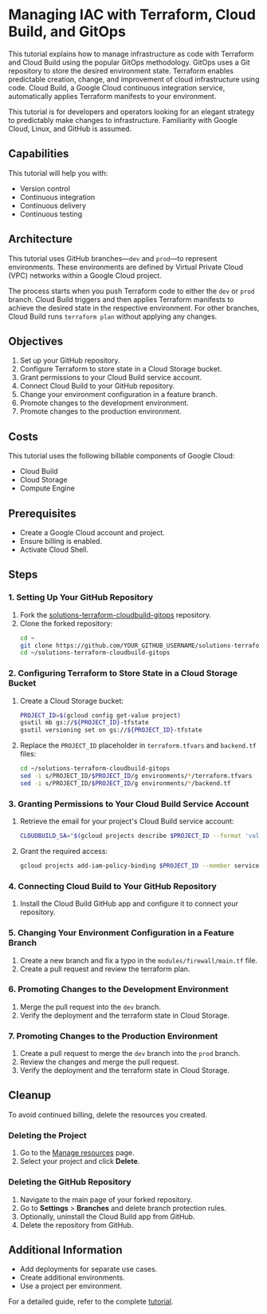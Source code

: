 # Managing IAC with Terraform, Cloud Build, and GitOps

This tutorial explains how to manage infrastructure as code with Terraform and Cloud Build using the popular GitOps methodology. GitOps uses a Git repository to store the desired environment state. Terraform enables predictable creation, change, and improvement of cloud infrastructure using code. Cloud Build, a Google Cloud continuous integration service, automatically applies Terraform manifests to your environment.

This tutorial is for developers and operators looking for an elegant strategy to predictably make changes to infrastructure. Familiarity with Google Cloud, Linux, and GitHub is assumed.

## Capabilities
This tutorial will help you with:
- Version control
- Continuous integration
- Continuous delivery
- Continuous testing

## Architecture
This tutorial uses GitHub branches—`dev` and `prod`—to represent environments. These environments are defined by Virtual Private Cloud (VPC) networks within a Google Cloud project.

The process starts when you push Terraform code to either the `dev` or `prod` branch. Cloud Build triggers and then applies Terraform manifests to achieve the desired state in the respective environment. For other branches, Cloud Build runs `terraform plan` without applying any changes.

## Objectives
1. Set up your GitHub repository.
2. Configure Terraform to store state in a Cloud Storage bucket.
3. Grant permissions to your Cloud Build service account.
4. Connect Cloud Build to your GitHub repository.
5. Change your environment configuration in a feature branch.
6. Promote changes to the development environment.
7. Promote changes to the production environment.

## Costs
This tutorial uses the following billable components of Google Cloud:
- Cloud Build
- Cloud Storage
- Compute Engine

## Prerequisites
- Create a Google Cloud account and project.
- Ensure billing is enabled.
- Activate Cloud Shell.

## Steps

### 1. Setting Up Your GitHub Repository
1. Fork the [solutions-terraform-cloudbuild-gitops](https://github.com/GoogleCloudPlatform/solutions-terraform-cloudbuild-gitops.git) repository.
2. Clone the forked repository:
    ```bash
    cd ~
    git clone https://github.com/YOUR_GITHUB_USERNAME/solutions-terraform-cloudbuild-gitops.git
    cd ~/solutions-terraform-cloudbuild-gitops
    ```

### 2. Configuring Terraform to Store State in a Cloud Storage Bucket
1. Create a Cloud Storage bucket:
    ```bash
    PROJECT_ID=$(gcloud config get-value project)
    gsutil mb gs://${PROJECT_ID}-tfstate
    gsutil versioning set on gs://${PROJECT_ID}-tfstate
    ```
2. Replace the `PROJECT_ID` placeholder in `terraform.tfvars` and `backend.tf` files:
    ```bash
    cd ~/solutions-terraform-cloudbuild-gitops
    sed -i s/PROJECT_ID/$PROJECT_ID/g environments/*/terraform.tfvars
    sed -i s/PROJECT_ID/$PROJECT_ID/g environments/*/backend.tf
    ```

### 3. Granting Permissions to Your Cloud Build Service Account
1. Retrieve the email for your project's Cloud Build service account:
    ```bash
    CLOUDBUILD_SA="$(gcloud projects describe $PROJECT_ID --format 'value(projectNumber)')@cloudbuild.gserviceaccount.com"
    ```
2. Grant the required access:
    ```bash
    gcloud projects add-iam-policy-binding $PROJECT_ID --member serviceAccount:$CLOUDBUILD_SA --role roles/editor
    ```

### 4. Connecting Cloud Build to Your GitHub Repository
1. Install the Cloud Build GitHub app and configure it to connect your repository.

### 5. Changing Your Environment Configuration in a Feature Branch
1. Create a new branch and fix a typo in the `modules/firewall/main.tf` file.
2. Create a pull request and review the terraform plan.

### 6. Promoting Changes to the Development Environment
1. Merge the pull request into the `dev` branch.
2. Verify the deployment and the terraform state in Cloud Storage.

### 7. Promoting Changes to the Production Environment
1. Create a pull request to merge the `dev` branch into the `prod` branch.
2. Review the changes and merge the pull request.
3. Verify the deployment and the terraform state in Cloud Storage.

## Cleanup
To avoid continued billing, delete the resources you created.

### Deleting the Project
1. Go to the [Manage resources](https://console.cloud.google.com/iam-admin/projects) page.
2. Select your project and click **Delete**.

### Deleting the GitHub Repository
1. Navigate to the main page of your forked repository.
2. Go to **Settings** > **Branches** and delete branch protection rules.
3. Optionally, uninstall the Cloud Build app from GitHub.
4. Delete the repository from GitHub.

## Additional Information
- Add deployments for separate use cases.
- Create additional environments.
- Use a project per environment.

For a detailed guide, refer to the complete [tutorial](https://cloud.google.com/build/docs/deploying-builds/deploying-to-gce-terraform).
